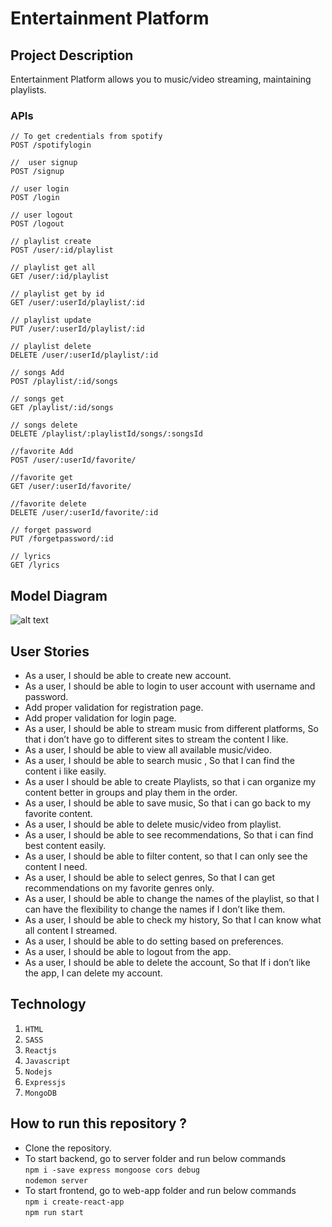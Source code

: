 # Entertainment Platform

## Project Description

Entertainment Platform allows you to music/video streaming, maintaining playlists.

### APIs

```
// To get credentials from spotify
POST /spotifylogin

//  user signup
POST /signup

// user login
POST /login

// user logout
POST /logout

// playlist create
POST /user/:id/playlist

// playlist get all
GET /user/:id/playlist

// playlist get by id
GET /user/:userId/playlist/:id

// playlist update
PUT /user/:userId/playlist/:id

// playlist delete
DELETE /user/:userId/playlist/:id

// songs Add
POST /playlist/:id/songs

// songs get
GET /playlist/:id/songs

// songs delete
DELETE /playlist/:playlistId/songs/:songsId

//favorite Add
POST /user/:userId/favorite/

//favorite get
GET /user/:userId/favorite/

//favorite delete
DELETE /user/:userId/favorite/:id

// forget password
PUT /forgetpassword/:id

// lyrics
GET /lyrics

```

## Model Diagram

![alt text](https://github.com/neu-mis-info6150-spring-2022/final-project-summeriscoming/blob/main/musicapp/assets/Model%20Diagram.png?raw=true)

## User Stories

- As a user, I should be able to create new account.
- As a user, I should be able to login to user account with username and password.
- Add proper validation for registration page.
- Add proper validation for login page.
- As a user, I should be able to stream music from different platforms, So that i don’t have go to different sites to stream the content I like.
- As a user, I should be able to view all available music/video.
- As a user, I should be able to search music , So that I can find the content i like easily.
- As a user I should be able to create Playlists, so that i can organize my content better in groups and play them in the order.
- As a user, I should be able to save music, So that i can go back to my favorite content.
- As a user, I should be able to delete music/video from playlist.
- As a user, I should be able to see recommendations, So that i can find best content easily.
- As a user, I should be able to filter content, so that I can only see the content I need.
- As a user, I should be able to select genres, So that I can get recommendations on my favorite genres only.
- As a user, I should be able to change the names of the playlist, so that I can have the flexibility to change the names if I don’t like them.
- As a user, I should be able to check my history, So that I can know what all content I streamed.
- As a user, I should be able to do setting based on preferences.
- As a user, I should be able to logout from the app.
- As a user, I should be able to delete the account, So that If i don’t like the app, I can delete my account.

## Technology

1. `HTML`
2. `SASS`
3. `Reactjs`
4. `Javascript`
5. `Nodejs`
6. `Expressjs`
7. `MongoDB`

## How to run this repository ?

- Clone the repository.
- To start backend, go to server folder and run below commands <br>
  `npm i -save express mongoose cors debug`<br>
  `nodemon server`
- To start frontend, go to web-app folder and run below commands <br>
  `npm i create-react-app` <br>
  `npm run start`
